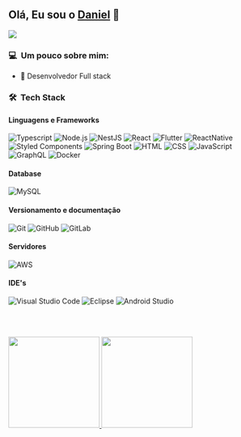 ## Olá, Eu sou o [Daniel](https://github.com/odaniel9896) 👋

<p align="left">
  
  <a href="https://www.linkedin.com/in/daniel-vitor-47a7a6202/" alt="Linkedin">
    <img src="https://img.shields.io/badge/LinkedIn-0077B5?style=for-the-badge&logo=linkedin&logoColor=white"/>
  </a>
</p>

### 💻 &nbsp;Um pouco sobre mim:

- 💪 Desenvolvedor Full stack

### 🛠 &nbsp;Tech Stack

#### Linguagens e Frameworks

![Typescript](https://img.shields.io/badge/TypeScript-007ACC?style=for-the-badge&logo=typescript&logoColor=white)
![Node.js](https://img.shields.io/badge/Node.js-43853D?style=for-the-badge&logo=ts-node&logoColor=white)
![NestJS](https://img.shields.io/badge/nestjs-%23E0234E.svg?style=for-the-badge&logo=nestjs&logoColor=white)
![React](https://img.shields.io/badge/React-20232A?style=for-the-badge&logo=react&logoColor=61DAFB)
![Flutter](https://img.shields.io/badge/Flutter-%2302569B.svg?style=for-the-badge&logo=Flutter&logoColor=white)
![ReactNative](https://img.shields.io/badge/React--Native-20232A?style=for-the-badge&logo=react-native&logoColor=61DAFB)
![Styled Components](https://img.shields.io/badge/styled--components-DB7093?style=for-the-badge&logo=styled-components&logoColor=white)
![Spring Boot](https://img.shields.io/badge/Spring--Boot-6DB33F?style=for-the-badge&logo=spring&logoColor=white)
![HTML](https://img.shields.io/badge/HTML5-E34F26?style=for-the-badge&logo=html5&logoColor=white)
![CSS](https://img.shields.io/badge/CSS3-1572B6?style=for-the-badge&logo=css3&logoColor=white)
![JavaScript](https://img.shields.io/badge/JavaScript-F7DF1E?style=for-the-badge&logo=javascript&logoColor=black)
![GraphQL](https://img.shields.io/badge/-GraphQL-E10098?style=for-the-badge&logo=graphql&logoColor=white)
![Docker](https://img.shields.io/badge/DOCKER-1572B6?style=for-the-badge&logo=docker&logoColor=white)

#### Database

![MySQL](https://img.shields.io/badge/MySQL-00000F?style=for-the-badge&logo=mysql&logoColor=white)

#### Versionamento e documentação

![Git](https://img.shields.io/badge/Git-F05032?style=for-the-badge&logo=git&logoColor=white)
![GitHub](https://img.shields.io/badge/GitHub-100000?style=for-the-badge&logo=github&logoColor=white)
![GitLab](https://img.shields.io/badge/GitLab-330F63?style=for-the-badge&logo=gitlab&logoColor=white)

#### Servidores

![AWS](https://img.shields.io/badge/AWS-%23FF9900.svg?style=for-the-badge&logo=amazon-aws&logoColor=white)

#### IDE's

![Visual Studio Code](https://img.shields.io/badge/Visual_Studio_Code-0078D4?style=for-the-badge&logo=visual%20studio%20code&logoColor=white)
![Eclipse](https://img.shields.io/badge/Eclipse-2C2255?style=for-the-badge&logo=eclipse&logoColor=white)
![Android Studio](https://img.shields.io/badge/Android%20Studio-3DDC84.svg?style=for-the-badge&logo=android-studio&logoColor=white)

<br />
<br />

<p>
<a href="https://github.com/odaniel9896">
  <img height="180em" src="https://github-readme-stats.vercel.app/api?username=odaniel9896&show_icons=true&theme=dracula" />
  <img height="180em" src="https://github-readme-stats-eight-theta.vercel.app/api/top-langs/?username=odaniel9896&theme=dracula&layout=compact&exclude_lang=java+r" />
</a>
</p>
